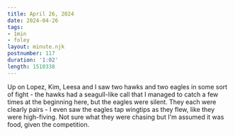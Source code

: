 ```yaml
---
title: April 26, 2024
date: 2024-04-26
tags:
- 1min
- foley
layout: minute.njk
postnumber: 117
duration: '1:02'
length: 1510338
---
```

Up on Lopez, Kim, Leesa and I saw two hawks and two eagles in some sort of fight - the hawks had a seagull-like call that I managed to catch a few times at the beginning here, but the eagles were silent. They each were clearly pairs - I even saw the eagles tap wingtips as they flew, like they were high-fiving. Not sure what they were chasing but I'm assumed it was food, given the competition.  
